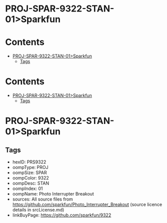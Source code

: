 
PROJ-SPAR-9322-STAN-01>Sparkfun
===============================

Contents
========

* [PROJ-SPAR-9322-STAN-01>Sparkfun](#proj-spar-9322-stan-01sparkfun)
	* [Tags](#tags)

Contents
========

* [PROJ-SPAR-9322-STAN-01>Sparkfun](#proj-spar-9322-stan-01sparkfun)
	* [Tags](#tags)

# PROJ-SPAR-9322-STAN-01>Sparkfun

## Tags

- hexID: PRS9322
- oompType: PROJ
- oompSize: SPAR
- oompColor: 9322
- oompDesc: STAN
- oompIndex: 01
- oompName: Photo Interrupter Breakout
- sources: All source files from https://github.com/sparkfun/Photo_Interrupter_Breakout (source licence details in srcLicense.md)
- linkBuyPage: https://github.com/sparkfun/9322
